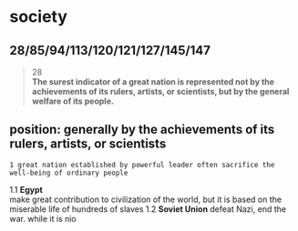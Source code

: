 society
==============
28/85/94/113/120/121/127/145/147
------------------
>28  
>**The surest indicator of a great nation is represented not by the achievements of its rulers, artists, or scientists, but by the general welfare of its people.**

## position: generally by the achievements of its rulers, artists, or scientists

    1 great nation established by powerful leader often sacrifice the well-being of ordinary people
1.1 **Egypt**  
make great contribution to civilization of the world, but it is based on the miserable life of hundreds of slaves 
1.2 **Soviet Union**
defeat Nazi, end the war. while it is nio
 
<!--stackedit_data:
eyJoaXN0b3J5IjpbLTY4MzQzMDEyMywtMTU0NDY2MjIxNyw0OT
E4MDMzNDAsLTc1MDcxMzg0OF19
-->